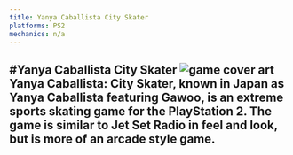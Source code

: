 ```yaml
---
title: Yanya Caballista City Skater
platforms: PS2
mechanics: n/a
---
```

#Yanya Caballista City Skater
![game cover art](//images.igdb.com/igdb/image/upload/t_thumb/if8isy6b4ryzpdylvzuf.jpg "Logo Title Text 1")
Yanya Caballista: City Skater, known in Japan as Yanya Caballista featuring Gawoo, is an extreme sports skating game for the PlayStation 2. The game is similar to Jet Set Radio in feel and look, but is more of an arcade style game.
-
